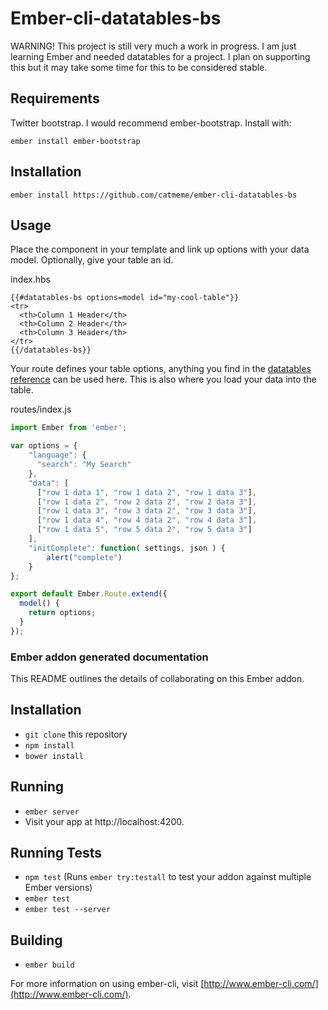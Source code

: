 # Ember-cli-datatables-bs

WARNING! This project is still very much a work in progress. I am just learning Ember and needed datatables for a project. I plan on supporting this but it may take some time for this to be considered stable.

## Requirements

Twitter bootstrap. I would recommend ember-bootstrap. Install with:

```
ember install ember-bootstrap
```

## Installation

```
ember install https://github.com/catmeme/ember-cli-datatables-bs
```

## Usage

Place the component in your template and link up options with your data model. Optionally, give your table an id.

index.hbs
```
{{#datatables-bs options=model id="my-cool-table"}}
<tr>
  <th>Column 1 Header</th>
  <th>Column 2 Header</th>
  <th>Column 3 Header</th>
</tr>
{{/datatables-bs}}
```

Your route defines your table options, anything you find in the [datatables reference](http://datatables.net/reference/option/) can be used here. This is also where you load your data into the table.

routes/index.js
```js
import Ember from 'ember';

var options = {
    "language": {
      "search": "My Search"
    },
    "data": [
      ["row 1 data 1", "row 1 data 2", "row 1 data 3"],
      ["row 1 data 2", "row 2 data 2", "row 2 data 3"],
      ["row 1 data 3", "row 3 data 2", "row 3 data 3"],
      ["row 1 data 4", "row 4 data 2", "row 4 data 3"],
      ["row 1 data 5", "row 5 data 2", "row 5 data 3"]
    ],
    "initComplete": function( settings, json ) {
        alert("complete")
    }
};

export default Ember.Route.extend({
  model() {
    return options;
  }
});
```

### Ember addon generated documentation

This README outlines the details of collaborating on this Ember addon.

## Installation

* `git clone` this repository
* `npm install`
* `bower install`

## Running

* `ember server`
* Visit your app at http://localhost:4200.

## Running Tests

* `npm test` (Runs `ember try:testall` to test your addon against multiple Ember versions)
* `ember test`
* `ember test --server`

## Building

* `ember build`

For more information on using ember-cli, visit [http://www.ember-cli.com/](http://www.ember-cli.com/).

